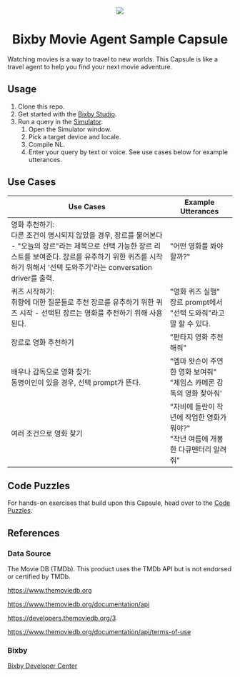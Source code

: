 <p align="Center">
  <img src="https://bixbydevelopers.com/dev/docs-assets/resources/dev-guide/bixby_logo_github-11221940070278028369.png">
  <br/>
  <h1 align="Center">Bixby Movie Agent Sample Capsule</h1>
</p>

Watching movies is a way to travel to new worlds.
This Capsule is like a travel agent to help you find your next movie adventure.

## Usage

1. Clone this repo.
1. Get started with the [Bixby Studio](https://bixbydevelopers.com/dev/docs/dev-guide/developers/ide).
1. Run a query in the [Simulator](https://bixbydevelopers.com/dev/docs/dev-guide/developers/ide.simulator).
   1. Open the Simulator window.
   1. Pick a target device and locale.
   1. Compile NL.
   1. Enter your query by text or voice. See use cases below for example utterances.

## Use Cases

| Use Cases | Example Utterances |
|--------------------------------------------------------------------------------------------------------------------------------------------------------------------------------------------------------------------------------------------------------|----------------------------------------------------------------------------------------------|
| 영화 추천하기:<br/> 다른 조건이 명시되지 않았을 경우, 장르를 물어본다 - "오늘의 장르"라는 제목으로 선택 가능한 장르 리스트를 보여준다. 장르를 유추하기 위한 퀴즈를 시작하기 위해서 '선택 도와주기'라는 conversation driver를 출력. | "어떤 영화를 봐야 할까?" |
| 퀴즈 시작하기:<br/> 취향에 대한 질문들로 추천 장르를 유추하기 위한 퀴즈 시작 - 선택된 장르는 영화를 추천하기 위해 사용된다. | "영화 퀴즈 실행"<br/> 장르 prompt에서 "선택 도와줘"라고 말 할 수 있다. |
| 장르로 영화 추천하기| "판타지 영화 추천해줘" |
| 배우나 감독으로 영화 찾기:<br/> 동명이인이 있을 경우, 선택 prompt가 뜬다. | "엠마 왓슨이 주연한 영화 보여줘"<br/>"제임스 카메론 감독의 영화 찾아줘' |
| 여러 조건으로 영화 찾기| "자비에 돌란이 작년에 작업한 영화가 뭐야?"<br/> "작년 여름에 개봉한 다큐멘터리 알려줘" |

## Code Puzzles
For hands-on exercises that build upon this Capsule, head over to the [Code
Puzzles](./codelab/CODELAB.md).

## References

### Data Source

The Movie DB (TMDb). This product uses the TMDb API but is not endorsed or certified by TMDb.

https://www.themoviedb.org

https://www.themoviedb.org/documentation/api

https://developers.themoviedb.org/3

https://www.themoviedb.org/documentation/api/terms-of-use

### Bixby

[Bixby Developer Center](https://bixbydevelopers.com/)
